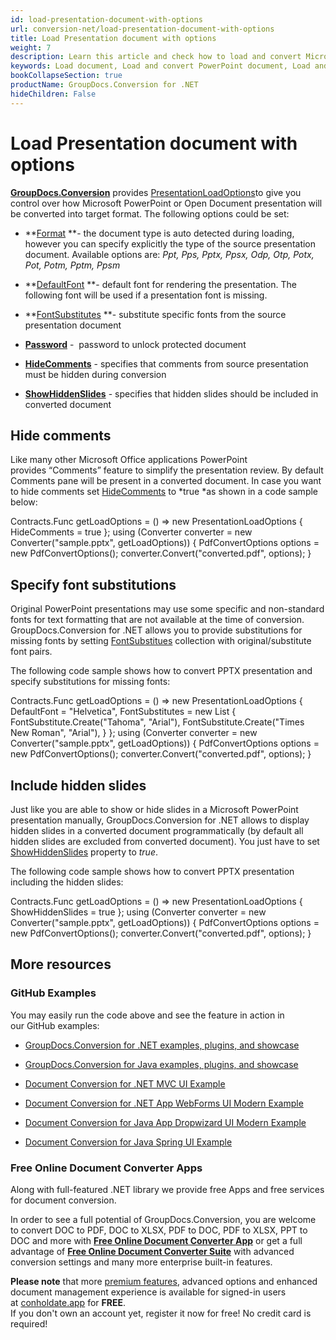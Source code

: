 ```yaml
---
id: load-presentation-document-with-options
url: conversion-net/load-presentation-document-with-options
title: Load Presentation document with options
weight: 7
description: Learn this article and check how to load and convert Microsoft PowerPoint documents with advanced options using GroupDocs.Conversion for .NET API.
keywords: Load document, Load and convert PowerPoint document, Load and convert PPTX presentation, Load and convert PPT
bookCollapseSection: true
productName: GroupDocs.Conversion for .NET
hideChildren: False
---
```


# Load Presentation document with options

[**GroupDocs.Conversion**](https://products.groupdocs.com/conversion/net) provides [PresentationLoadOptions](https://apireference.groupdocs.com/net/conversion/groupdocs.conversion.options.load/presentationloadoptions)to give you control over how Microsoft PowerPoint or Open Document presentation will be converted into target format. The following options could be set:

*   **[Format](https://apireference.groupdocs.com/net/conversion/groupdocs.conversion.options.load/presentationloadoptions/properties/format) **\- the document type is auto detected during loading, however you can specify explicitly the type of the source presentation document. Available options are: *Ppt, Pps, Pptx, Ppsx, Odp, Otp, Potx, Pot, Potm, Pptm, Ppsm*
*   **[DefaultFont](https://apireference.groupdocs.com/net/conversion/groupdocs.conversion.options.load/presentationloadoptions/properties/defaultfont) **\- default font for rendering the presentation. The following font will be used if a presentation font is missing.  
    
*   **[FontSubstitutes](https://apireference.groupdocs.com/net/conversion/groupdocs.conversion.options.load/presentationloadoptions/properties/fontsubstitutes) **\- substitute specific fonts from the source presentation document
*   **[Password](https://apireference.groupdocs.com/net/conversion/groupdocs.conversion.options.load/presentationloadoptions/properties/password)** -  password to unlock protected document
*   **[HideComments](https://apireference.groupdocs.com/net/conversion/groupdocs.conversion.options.load/presentationloadoptions/properties/hidecomments)** - specifies that comments from source presentation must be hidden during conversion
*   **[ShowHiddenSlides](https://apireference.groupdocs.com/net/conversion/groupdocs.conversion.options.load/presentationloadoptions/properties/showhiddenslides)** - specifies that hidden slides should be included in converted document

## Hide comments

Like many other Microsoft Office applications PowerPoint provides “Comments” feature to simplify the presentation review. By default Comments pane will be present in a converted document. In case you want to hide comments set [HideComments](https://apireference.groupdocs.com/net/conversion/groupdocs.conversion.options.load/presentationloadoptions/properties/hidecomments) to *true *as shown in a code sample below:

Contracts.Func<LoadOptions> getLoadOptions = () => new PresentationLoadOptions
{
    HideComments = true
};
using (Converter converter = new Converter("sample.pptx", getLoadOptions))
{
    PdfConvertOptions options = new PdfConvertOptions();
    converter.Convert("converted.pdf", options);
}

## Specify font substitutions

Original PowerPoint presentations may use some specific and non-standard fonts for text formatting that are not available at the time of conversion. GroupDocs.Conversion for .NET allows you to provide substitutions for missing fonts by setting [FontSubstitues](https://apireference.groupdocs.com/net/conversion/groupdocs.conversion.options.load/presentationloadoptions/properties/fontsubstitutes) collection with original/substitute font pairs.

The following code sample shows how to convert PPTX presentation and specify substitutions for missing fonts:

Contracts.Func<LoadOptions> getLoadOptions = () => new PresentationLoadOptions
{
    DefaultFont = "Helvetica",
    FontSubstitutes = new List<FontSubstitute>
    {
       FontSubstitute.Create("Tahoma", "Arial"),
       FontSubstitute.Create("Times New Roman", "Arial"),
    }
};
using (Converter converter = new Converter("sample.pptx", getLoadOptions))
{
    PdfConvertOptions options = new PdfConvertOptions();
    converter.Convert("converted.pdf", options);
}

## Include hidden slides

Just like you are able to show or hide slides in a Microsoft PowerPoint presentation manually, GroupDocs.Conversion for .NET allows to display hidden slides in a converted document programmatically (by default all hidden slides are excluded from converted document). You just have to set [ShowHiddenSlides](https://apireference.groupdocs.com/net/conversion/groupdocs.conversion.options.load/presentationloadoptions/properties/showhiddenslides) property to *true*.

The following code sample shows how to convert PPTX presentation including the hidden slides:

Contracts.Func<LoadOptions> getLoadOptions = () => new PresentationLoadOptions
{
    ShowHiddenSlides = true
};
using (Converter converter = new Converter("sample.pptx", getLoadOptions))
{
    PdfConvertOptions options = new PdfConvertOptions();
    converter.Convert("converted.pdf", options);
}

## More resources

### GitHub Examples

You may easily run the code above and see the feature in action in our GitHub examples:

*   [GroupDocs.Conversion for .NET examples, plugins, and showcase](https://github.com/groupdocs-conversion/GroupDocs.Conversion-for-.NET)
    
*   [GroupDocs.Conversion for Java examples, plugins, and showcase](https://github.com/groupdocs-conversion/GroupDocs.Conversion-for-Java)
    
*   [Document Conversion for .NET MVC UI Example](https://github.com/groupdocs-conversion/GroupDocs.Conversion-for-.NET-MVC) 
    
*   [Document Conversion for .NET App WebForms UI Modern Example](https://github.com/groupdocs-conversion/GroupDocs.Conversion-for-.NET-WebForms)
    
*   [Document Conversion for Java App Dropwizard UI Modern Example](https://github.com/groupdocs-conversion/GroupDocs.Conversion-for-Java-Dropwizard)
    
*   [Document Conversion for Java Spring UI Example](https://github.com/groupdocs-conversion/GroupDocs.Conversion-for-Java-Spring)
    

### Free Online Document Converter Apps

Along with full-featured .NET library we provide free Apps and free services for document conversion.

In order to see a full potential of GroupDocs.Conversion, you are welcome to convert DOC to PDF, DOC to XLSX, PDF to DOC, PDF to XLSX, PPT to DOC and more with **[Free Online Document Converter App](https://products.groupdocs.app/conversion)** or get a full advantage of **[Free Online Document Converter Suite](https://conholdate.app/features/document-converter-online)** with advanced conversion settings and many more enterprise built-in features.

**Please note** that more [premium features](https://conholdate.app/features), advanced options and enhanced document management experience is available for signed-in users at [conholdate.app](https://conholdate.app/) for **FREE**.  
If you don't own an account yet, register it now for free! No credit card is required!

